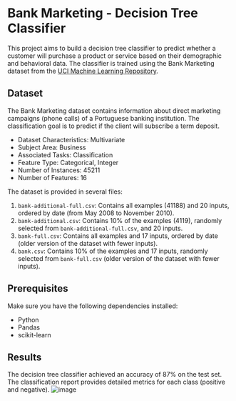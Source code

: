 # Bank Marketing - Decision Tree Classifier

This project aims to build a decision tree classifier to predict whether a customer will purchase a product or service based on their demographic and behavioral data. 
The classifier is trained using the Bank Marketing dataset from the [UCI Machine Learning Repository](https://archive.ics.uci.edu/dataset/222/bank+marketing).

## Dataset

The Bank Marketing dataset contains information about direct marketing campaigns (phone calls) of a Portuguese banking institution. 
The classification goal is to predict if the client will subscribe a term deposit.

- Dataset Characteristics: Multivariate
- Subject Area: Business
- Associated Tasks: Classification
- Feature Type: Categorical, Integer
- Number of Instances: 45211
- Number of Features: 16

The dataset is provided in several files:

1. `bank-additional-full.csv`: Contains all examples (41188) and 20 inputs, ordered by date (from May 2008 to November 2010).
2. `bank-additional.csv`: Contains 10% of the examples (4119), randomly selected from `bank-additional-full.csv`, and 20 inputs.
3. `bank-full.csv`: Contains all examples and 17 inputs, ordered by date (older version of the dataset with fewer inputs).
4. `bank.csv`: Contains 10% of the examples and 17 inputs, randomly selected from `bank-full.csv` (older version of the dataset with fewer inputs).

## Prerequisites

Make sure you have the following dependencies installed:

- Python 
- Pandas 
- scikit-learn 

## Results

The decision tree classifier achieved an accuracy of 87% on the test set. The classification report provides detailed metrics for each class (positive and negative).
![image](https://github.com/AmiraQadry/PRODIGY_DS_/assets/106974489/6cf3f2a8-f888-434d-8add-3b71921acf45)
